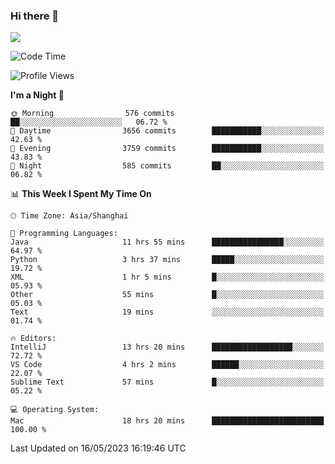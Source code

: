 ### Hi there 👋

<!--
**JJAYCHEN1e/jjaychen1e** is a ✨ _special_ ✨ repository because its `README.md` (this file) appears on your GitHub profile.

Here are some ideas to get you started:

- 🔭 I’m currently working on ...
- 🌱 I’m currently learning ...
- 👯 I’m looking to collaborate on ...
- 🤔 I’m looking for help with ...
- 💬 Ask me about ...
- 📫 How to reach me: ...
- 😄 Pronouns: ...
- ⚡ Fun fact: ...
-->

[![](https://github-readme-stats.vercel.app/api?username=jjaychen1e&show_icons=true)](https://github.com/jjaychen1e/github-readme-stats?count_private=true)

<!--START_SECTION:waka-->
![Code Time](http://img.shields.io/badge/Code%20Time-685%20hrs%202%20mins-blue)

![Profile Views](http://img.shields.io/badge/Profile%20Views-0-blue)

**I'm a Night 🦉** 

```text
🌞 Morning                576 commits         ██░░░░░░░░░░░░░░░░░░░░░░░   06.72 % 
🌆 Daytime                3656 commits        ███████████░░░░░░░░░░░░░░   42.63 % 
🌃 Evening                3759 commits        ███████████░░░░░░░░░░░░░░   43.83 % 
🌙 Night                  585 commits         ██░░░░░░░░░░░░░░░░░░░░░░░   06.82 % 
```


📊 **This Week I Spent My Time On** 

```text
🕑︎ Time Zone: Asia/Shanghai

💬 Programming Languages: 
Java                     11 hrs 55 mins      ████████████████░░░░░░░░░   64.97 % 
Python                   3 hrs 37 mins       █████░░░░░░░░░░░░░░░░░░░░   19.72 % 
XML                      1 hr 5 mins         █░░░░░░░░░░░░░░░░░░░░░░░░   05.93 % 
Other                    55 mins             █░░░░░░░░░░░░░░░░░░░░░░░░   05.03 % 
Text                     19 mins             ░░░░░░░░░░░░░░░░░░░░░░░░░   01.74 % 

🔥 Editors: 
IntelliJ                 13 hrs 20 mins      ██████████████████░░░░░░░   72.72 % 
VS Code                  4 hrs 2 mins        ██████░░░░░░░░░░░░░░░░░░░   22.07 % 
Sublime Text             57 mins             █░░░░░░░░░░░░░░░░░░░░░░░░   05.22 % 

💻 Operating System: 
Mac                      18 hrs 20 mins      █████████████████████████   100.00 % 
```


 Last Updated on 16/05/2023 16:19:46 UTC
<!--END_SECTION:waka-->
